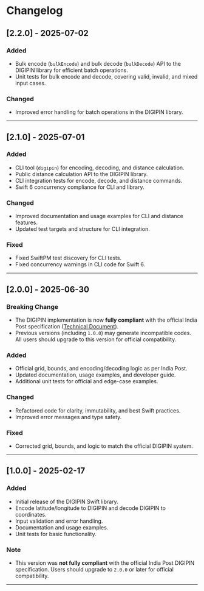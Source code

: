 # Changelog

## [2.2.0] - 2025-07-02

### Added
- Bulk encode (`bulkEncode`) and bulk decode (`bulkDecode`) API to the DIGIPIN library for efficient batch operations.
- Unit tests for bulk encode and decode, covering valid, invalid, and mixed input cases.

### Changed
- Improved error handling for batch operations in the DIGIPIN library.

---

## [2.1.0] - 2025-07-01

### Added
- CLI tool (`digipin`) for encoding, decoding, and distance calculation.
- Public distance calculation API to the DIGIPIN library.
- CLI integration tests for encode, decode, and distance commands.
- Swift 6 concurrency compliance for CLI and library.

### Changed
- Improved documentation and usage examples for CLI and distance features.
- Updated test targets and structure for CLI integration.

### Fixed
- Fixed SwiftPM test discovery for CLI tests.
- Fixed concurrency warnings in CLI code for Swift 6.

---

## [2.0.0] - 2025-06-30

### Breaking Change
- The DIGIPIN implementation is now **fully compliant** with the official India Post specification ([Technical Document](https://www.indiapost.gov.in/VAS/DOP_PDFFiles/DIGIPIN%20Technical%20document.pdf)).
- Previous versions (including `1.0.0`) may generate incompatible codes. All users should upgrade to this version for official compatibility.

### Added
- Official grid, bounds, and encoding/decoding logic as per India Post.
- Updated documentation, usage examples, and developer guide.
- Additional unit tests for official and edge-case examples.

### Changed
- Refactored code for clarity, immutability, and best Swift practices.
- Improved error messages and type safety.

### Fixed
- Corrected grid, bounds, and logic to match the official DIGIPIN system.

---

## [1.0.0] - 2025-02-17

### Added
- Initial release of the DIGIPIN Swift library.
- Encode latitude/longitude to DIGIPIN and decode DIGIPIN to coordinates.
- Input validation and error handling.
- Documentation and usage examples.
- Unit tests for basic functionality.

### Note
- This version was **not fully compliant** with the official India Post DIGIPIN specification. Users should upgrade to `2.0.0` or later for official compatibility.

--- 